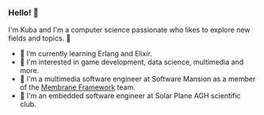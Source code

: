 ### Hello! 🙌

I'm Kuba and I'm a computer science passionate who likes to explore new fields and topics. 🦦

- 🦉 I’m currently learning Erlang and Elixir.
- 🐘 I'm interested in game development, data science, multimedia and more.
- 🦧 I'm a multimedia software engineer at Software Mansion as a member of the [Membrane Framework](https://github.com/membraneframework) team.
- 🦆 I'm an embedded software engineer at Solar Plane AGH scientific club.
<!--
[![Top Langs](https://github-readme-stats.vercel.app/api/top-langs/?username=Noarkhh&exclude_repo=NumericalMethods&theme=dark#gh-dark-mode-only)](https://github.com/anuraghazra/github-readme-stats#gh-dark-mode-only)
[![Top Langs](https://github-readme-stats.vercel.app/api/top-langs/?username=Noarkhh&exclude_repo=NumericalMethods&theme=light#gh-light-mode-only)](https://github.com/anuraghazra/github-readme-stats#gh-light-mode-only)

**Noarkhh/Noarkhh** is a ✨ _special_ ✨ repository because its `README.md` (this file) appears on your GitHub profile.

Here are some ideas to get you started:

- 🔭 I’m currently working on ...
- 🌱 I’m currently learning ...
- 👯 I’m looking to collaborate on ...
- 🤔 I’m looking for help with ...
- 💬 Ask me about ...
- 📫 How to reach me: ...
- 😄 Pronouns: ...
- ⚡ Fun fact: ...
-->
